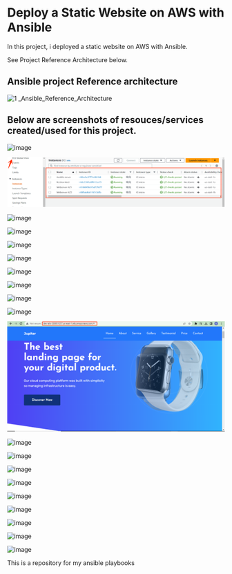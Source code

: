 # Deploy a Static Website on AWS with Ansible

In this project, i deployed a static website on AWS with Ansible.


See Project Reference Architecture below.








## Ansible project Reference architecture



![1 _Ansible_Reference_Architecture](https://user-images.githubusercontent.com/115881685/228834832-f24b5cb7-8c6c-4020-b7c9-799a6a64edb5.jpg)








## Below are screenshots of resouces/services created/used for this project.











![image](https://user-images.githubusercontent.com/115881685/228839944-2b8c6db7-6d4b-4ce5-af6a-279ae2f90fa1.png)





![image](https://github.com/werkmanne/ansible-playbook/blob/main/228835494-3b93ef1e-2b84-4483-b935-d64caa15fc61.png)



![image](https://user-images.githubusercontent.com/115881685/228835742-fa8c0faf-79df-4c36-808e-9c79ef3ff9e9.png)



![image](https://user-images.githubusercontent.com/115881685/228835894-757c9ed7-2bd1-4922-9c9b-016e15c0b113.png)



![image](https://user-images.githubusercontent.com/115881685/228836071-b0aa5148-ff6a-4677-a36f-91c89d529496.png)




![image](https://user-images.githubusercontent.com/115881685/228836245-a75bc587-a2f3-43cb-9b70-7ff4c6c24b02.png)


![image](https://user-images.githubusercontent.com/115881685/228836375-9da80ed7-d1eb-4ff7-8f61-a5903d347b1b.png)



![image](https://user-images.githubusercontent.com/115881685/228836570-92d1108d-39c6-4292-a013-4d891c2886d0.png)




![image](https://user-images.githubusercontent.com/115881685/228836687-1840905e-426c-444f-9cce-04df07ee6fa7.png)




![image](https://user-images.githubusercontent.com/115881685/228836882-af8ec145-5aeb-414b-9c39-95e52b2cff87.png)




![image](https://github.com/werkmanne/ansible-playbook/blob/main/228837074-fbb07040-f7b8-4695-a9cd-b393a92204d0.png)




![image](https://user-images.githubusercontent.com/115881685/228837287-b1902e2b-06fa-4a10-8294-833f22239cfd.png)




![image](https://user-images.githubusercontent.com/115881685/228837407-4cb6ab1c-1d0a-4741-9a47-985c59f1412e.png)



![image](https://user-images.githubusercontent.com/115881685/228837599-6ee4067e-8358-4209-a7db-4cea4a424ec4.png)




![image](https://user-images.githubusercontent.com/115881685/228837816-a117c273-b750-4c53-a428-83fb3572ac4c.png)




![image](https://user-images.githubusercontent.com/115881685/228838091-b7fac26e-0a45-4c21-9c07-77512e92fcef.png)




![image](https://user-images.githubusercontent.com/115881685/228838210-e0ab890c-6317-423f-8f57-aac0ee428556.png)




![image](https://user-images.githubusercontent.com/115881685/228839046-b38e8223-fdd1-47da-b394-8b9e04201885.png)




![image](https://user-images.githubusercontent.com/115881685/228839218-d53ca380-cbb0-430b-be91-0b82465977d2.png)




![image](https://user-images.githubusercontent.com/115881685/228839344-83c7a5c5-7e6c-4045-8e51-8efa6f2cf47d.png)










This is a repository for my ansible playbooks
